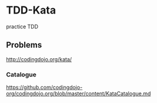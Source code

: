 # TDD-Kata
practice TDD

## Problems
http://codingdojo.org/kata/

### Catalogue
https://github.com/codingdojo-org/codingdojo.org/blob/master/content/KataCatalogue.md
